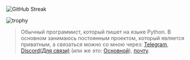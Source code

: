   ![GitHub Streak](http://github-readme-streak-stats.herokuapp.com?user=ExtbhiteEAS&theme=dark&hide_border=true&fire=DD9F45&sideLabels=03DD49&background=DD272700)

![trophy](https://github-profile-trophy.vercel.app/?username=ExtbhiteEAS&no-frame=true&no-bg=true&theme=discord)
> Обычный программист, который пишет на языке Python. В основном занимаюсь постоянным проектом, который является приватным, а связаться можно со мною через: [Telegram](https://t.me/Extbhite), [Discord(Для связи)](https://discord.com/users/1070921983891619910) (или же это: [Основной](https://discord.com/users/849335684161601546)), [почту](mailto:extbhite@gmail.com).

<!--- ICCrICAgIKsgICAgqQ== --->
